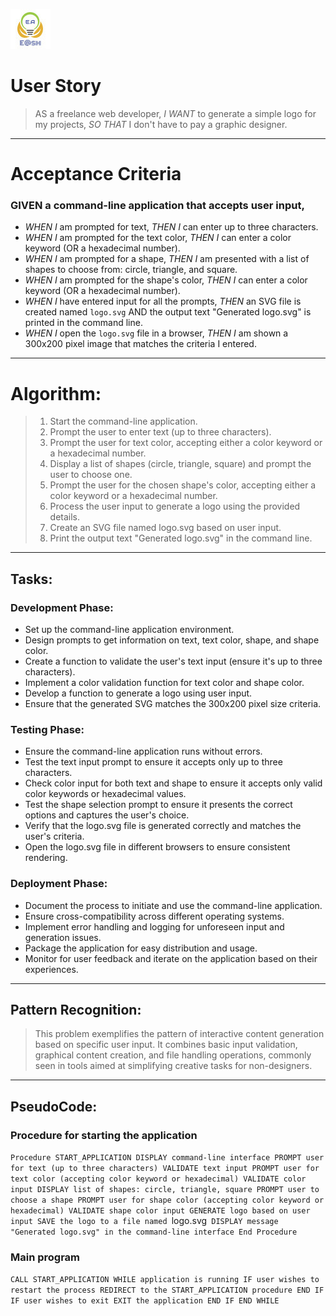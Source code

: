![Ehsan@sh](../image/Favicon.ico)

# User Story

> AS a freelance web developer,
> *I WANT* to generate a simple logo for my projects,
> *SO THAT* I don't have to pay a graphic designer.

---

# Acceptance Criteria

### GIVEN a command-line application that accepts user input,

- *WHEN I* am prompted for text,
  *THEN I* can enter up to three characters.
- *WHEN I* am prompted for the text color,
  *THEN I* can enter a color keyword (OR a hexadecimal number).
- *WHEN I* am prompted for a shape,
  *THEN I* am presented with a list of shapes to choose from: circle, triangle, and square.
- *WHEN I* am prompted for the shape's color,
  *THEN I* can enter a color keyword (OR a hexadecimal number).
- *WHEN I* have entered input for all the prompts,
  *THEN* an SVG file is created named `logo.svg` AND the output text "Generated logo.svg" is printed in the command line.
- *WHEN I* open the `logo.svg` file in a browser,
  *THEN I* am shown a 300x200 pixel image that matches the criteria I entered.

---

# Algorithm:

> 1. Start the command-line application.
> 2. Prompt the user to enter text (up to three characters).
> 3. Prompt the user for text color, accepting either a color keyword or a hexadecimal number.
> 4. Display a list of shapes (circle, triangle, square) and prompt the user to choose one.
> 5. Prompt the user for the chosen shape's color, accepting either a color keyword or a hexadecimal number.
> 6. Process the user input to generate a logo using the provided details.
> 7. Create an SVG file named logo.svg based on user input.
> 8. Print the output text "Generated logo.svg" in the command line.

--- 

## Tasks:

### Development Phase:

- Set up the command-line application environment.
- Design prompts to get information on text, text color, shape, and shape color.
- Create a function to validate the user's text input (ensure it's up to three characters).
- Implement a color validation function for text color and shape color.
- Develop a function to generate a logo using user input.
- Ensure that the generated SVG matches the 300x200 pixel size criteria.

### Testing Phase:

- Ensure the command-line application runs without errors.
- Test the text input prompt to ensure it accepts only up to three characters.
- Check color input for both text and shape to ensure it accepts only valid color keywords or hexadecimal values.
- Test the shape selection prompt to ensure it presents the correct options and captures the user's choice.
- Verify that the logo.svg file is generated correctly and matches the user's criteria.
- Open the logo.svg file in different browsers to ensure consistent rendering.

### Deployment Phase:

- Document the process to initiate and use the command-line application.
- Ensure cross-compatibility across different operating systems.
- Implement error handling and logging for unforeseen input and generation issues.
- Package the application for easy distribution and usage.
- Monitor for user feedback and iterate on the application based on their experiences.

---

## Pattern Recognition:

> This problem exemplifies the pattern of interactive content generation based on specific user input. It combines basic input validation, graphical content creation, and file handling operations, commonly seen in tools aimed at simplifying creative tasks for non-designers.

---

## PseudoCode:

### Procedure for starting the application

`Procedure START_APPLICATION
DISPLAY command-line interface
PROMPT user for text (up to three characters)
VALIDATE text input
PROMPT user for text color (accepting color keyword or hexadecimal)
VALIDATE color input
DISPLAY list of shapes: circle, triangle, square
PROMPT user to choose a shape
PROMPT user for shape color (accepting color keyword or hexadecimal)
VALIDATE shape color input
GENERATE logo based on user input
SAVE the logo to a file named `logo.svg`
DISPLAY message "Generated logo.svg" in the command-line interface
End Procedure`

### Main program

`CALL START_APPLICATION
WHILE application is running
    IF user wishes to restart the process
        REDIRECT to the START_APPLICATION procedure
    END IF
    IF user wishes to exit
        EXIT the application
    END IF
END WHILE`